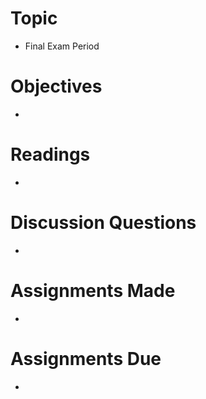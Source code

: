 # Topic

* Final Exam Period

# Objectives

* 

# Readings

* 

# Discussion Questions

* 

# Assignments Made

* 

# Assignments Due

* 

